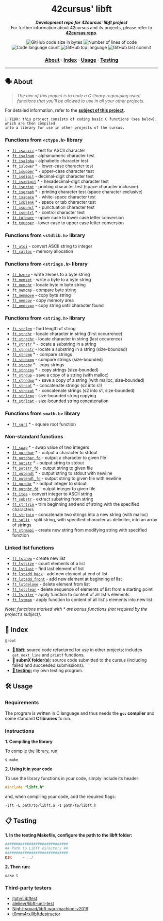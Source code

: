 <h1 align="center">
	42cursus' libft
</h1>

<p align="center">
	<b><i>Development repo for 42cursus' libft project</i></b><br>
	For further information about 42cursus and its projects, please refer to <a href="https://github.com/appinha/42cursus"><b>42cursus repo</b></a>.
</p>

<p align="center">
	<img alt="GitHub code size in bytes" src="https://img.shields.io/github/languages/code-size/appinha/42cursus-00-Libft?color=blueviolet" />
	<img alt="Number of lines of code" src="https://img.shields.io/tokei/lines/github/appinha/42cursus-00-Libft?color=blueviolet" />
	<img alt="Code language count" src="https://img.shields.io/github/languages/count/appinha/42cursus-00-Libft?color=blue" />
	<img alt="GitHub top language" src="https://img.shields.io/github/languages/top/appinha/42cursus-00-Libft?color=blue" />
	<img alt="GitHub last commit" src="https://img.shields.io/github/last-commit/appinha/42cursus-00-Libft?color=brightgreen" />
</p>

<h3 align="center">
	<a href="#%EF%B8%8F-about">About</a>
	<span> · </span>
	<a href="#-index">Index</a>
	<span> · </span>
	<a href="#%EF%B8%8F-usage">Usage</a>
	<span> · </span>
	<a href="#-testing">Testing</a>
</h3>

---

## 🗣️ About

> _The aim of this project is to code a C library regrouping usual functions that you'll be allowed to use in all your other projects._

For detailed information, refer to the [**subject of this project**](https://github.com/appinha/42cursus/tree/master/_PDFs).

	🚀 TLDR: this project consists of coding basic C functions (see below), which are then compiled
	into a library for use in other projects of the cursus.

### Functions from `<ctype.h>` library

* [`ft_isascii`](./ft_isascii.c)			- test for ASCII character
* [`ft_isalnum`](./ft_isalnum.c)			- alphanumeric character test
* [`ft_isalpha`](./ft_isalpha.c)			- alphabetic character test
* [`ft_islower`](./ft_islower_bonus.c) *	- lower-case character test
* [`ft_isupper`](./ft_isupper_bonus.c) *	- upper-case character test
* [`ft_isdigit`](./ft_isdigit.c)			- decimal-digit character test
* [`ft_isxdigit`](./ft_isxdigit_bonus.c) *	- hexadecimal-digit character test
* [`ft_isprint`](./ft_isprint.c)			- printing character test (space character inclusive)
* [`ft_isgraph`](./ft_isgraph_bonus.c) *	- printing character test (space character exclusive)
* [`ft_isspace`](./ft_isspace_bonus.c) *	- white-space character test
* [`ft_isblank`](./ft_isblank_bonus.c) *	- space or tab character test
* [`ft_ispunct`](./ft_ispunct_bonus.c) *	- punctuation character test
* [`ft_iscntrl`](./ft_iscntrl_bonus.c) *	- control character test
* [`ft_tolower`](./ft_tolower.c)			- upper case to lower case letter conversion
* [`ft_toupper`](./ft_toupper.c)			- lower case to upper case letter conversion

### Functions from `<stdlib.h>` library

* [`ft_atoi`](./ft_atoi.c)		- convert ASCII string to integer
* [`ft_calloc`](./ft_calloc.c)	- memory allocation

### Functions from `<strings.h>` library

* [`ft_bzero`](./ft_bzero.c)		- write zeroes to a byte string
* [`ft_memset`](./ft_memset.c)		- write a byte to a byte string
* [`ft_memchr`](./ft_memchr.c)		- locate byte in byte string
* [`ft_memcmp`](./ft_memcmp.c)		- compare byte string
* [`ft_memmove`](./ft_memmove.c)	- copy byte string
* [`ft_memcpy`](./ft_memcpy.c)		- copy memory area
* [`ft_memccpy`](./ft_memccpy.c)	- copy string until character found

### Functions from `<string.h>` library

* [`ft_strlen`](./ft_strlen.c)				- find length of string
* [`ft_strchr`](./ft_strchr.c)				- locate character in string (first occurrence)
* [`ft_strrchr`](./ft_strrchr.c)			- locate character in string (last occurence)
* [`ft_strstr`](./ft_strstr_bonus.c) *		- locate a substring in a string
* [`ft_strnstr`](./ft_strnstr.c)			- locate a substring in a string (size-bounded)
* [`ft_strcmp`](./ft_strcmp_bonus.c) *		- compare strings
* [`ft_strncmp`](./ft_strncmp.c)			- compare strings (size-bounded)
* [`ft_strcpy`](./ft_strcpy_bonus.c) *		- copy strings
* [`ft_strncpy`](./ft_strncpy_bonus.c) *	- copy strings (size-bounded)
* [`ft_strdup`](./ft_strdup.c)				- save a copy of a string (with malloc)
* [`ft_strndup`](./ft_strndup_bonus.c) *	- save a copy of a string (with malloc, size-bounded)
* [`ft_strcat`](./ft_strcat_bonus.c) *		- concatenate strings (s2 into s1)
* [`ft_strncat`](./ft_strncat_bonus.c) *	- concatenate strings (s2 into s1, size-bounded)
* [`ft_strlcpy`](./ft_strlcpy.c)			- size-bounded string copying
* [`ft_strlcat`](./ft_strlcat.c)			- size-bounded string concatenation

### Functions from `<math.h>` library

* [`ft_sqrt`](./ft_sqrt_bonus.c) *	- square root function

### Non-standard functions

* [`ft_swap`](./ft_swap_bonus.c) *			- swap value of two integers
* [`ft_putchar`](./ft_putchar_bonus.c) *	- output a character to stdout
* [`ft_putchar_fd`](./ft_putchar_fd.c)		- output a character to given file
* [`ft_putstr`](./ft_putstr_bonus.c) *		- output string to stdout
* [`ft_putstr_fd`](./ft_putstr_fd.c)		- output string to given file
* [`ft_putendl`](./ft_putendl_bonus.c) *	- output string to stdout with newline
* [`ft_putendl_fd`](./ft_putendl_fd.c)		- output string to given file with newline
* [`ft_putnbr`](./ft_putnbr_bonus.c) *		- output integer to stdout
* [`ft_putnbr_fd`](./ft_putnbr_fd.c)		- output integer to given file
* [`ft_itoa`](./ft_itoa.c)					- convert integer to ASCII string
* [`ft_substr`](./ft_substr.c)				- extract substring from string
* [`ft_strtrim`](./ft_strtrim.c)			- trim beginning and end of string with the specified characters
* [`ft_strjoin`](./ft_strjoin.c)			- concatenate two strings into a new string (with malloc)
* [`ft_split`](./ft_split.c)				- split string, with specified character as delimiter, into an array of strings
* [`ft_strmapi`](./ft_strmapi.c)			- create new string from modifying string with specified function

### Linked list functions

* [`ft_lstnew`](./ft_lstnew.c)				- create new list
* [`ft_lstsize`](./ft_lstsize.c)			- count elements of a list
* [`ft_lstlast`](./ft_lstlast.c)			- find last element of list
* [`ft_lstadd_back`](./ft_lstadd_back.c)	- add new element at end of list
* [`ft_lstadd_front`](./ft_lstadd_front.c)	- add new element at beginning of list
* [`ft_lstdelone`](./ft_lstdelone.c)		- delete element from list
* [`ft_lstclear`](./ft_lstclear.c)			- delete sequence of elements of list from a starting point
* [`ft_lstiter`](./ft_lstiter.c)			- apply function to content of all list's elements
* [`ft_lstmap`](./ft_lstmap.c)				- apply function to content of all list's elements into new list

_Note: functions marked with * are bonus functions (not required by the project's subject)._

## 📑 Index

`@root`

* [**📁 libft:**](libft/) source code refactored for use in other projects; includes `get_next_line` and `printf` functions.
* **📁 submX folder(s):** source code submitted to the cursus (including failed and succeeded submissions).
* [**📁 testing:**](testing/) my own testing program.

## 🛠️ Usage

### Requirements

The program is written in C language and thus needs the **`gcc` compiler** and some standard **C libraries** to run.

### Instructions

**1. Compiling the library**

To compile the library, run:

```shell
$ make
```

**2. Using it in your code**

To use the library functions in your code, simply include its header:

```C
#include "libft.h"
```

and, when compiling your code, add the required flags:

```shell
-lft -L path/to/libft.a -I path/to/libft.h
```

## 📋 Testing

**1. In the testing Makefile, configure the path to the libft folder:**

```Makefile
#############################
## Path to Libft directory ##
#############################
DIR		= ../
```

**2. Then run:**

```shell
make t
```

### Third-party testers

* [jtoty/Libftest](https://github.com/jtoty/Libftest)
* [alelievr/libft-unit-test](https://github.com/alelievr/libft-unit-test)
* [Night-squad/libft-war-machine-v2019](https://github.com/Night-squad/libft-war-machine-v2019)
* [t0mm4rx/libftdestructor](https://github.com/t0mm4rx/libftdestructor)
